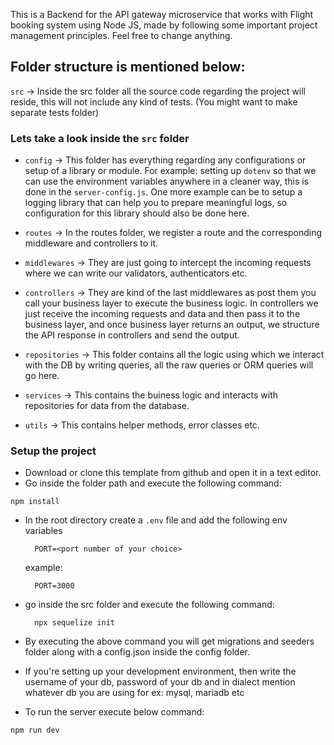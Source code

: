 This is a Backend for the API gateway microservice that works with Flight booking system using Node JS, made by following some important project management principles. Feel free to change anything.

## Folder structure is mentioned below:

`src` -> Inside the src folder all the source code regarding the project will reside, this will not include any kind of tests. (You might want to make separate tests folder)

### Lets take a look inside the `src` folder

- `config` -> This folder has everything regarding any configurations or setup of a library or module.
  For example: setting up `dotenv` so that we can use the environment variables anywhere in a cleaner way, this is done in the `server-config.js`. One more example can be to setup a logging library that can help you to prepare meaningful logs, so configuration for this library should also be done here.

- `routes` -> In the routes folder, we register a route and the corresponding middleware and controllers to it.

- `middlewares` -> They are just going to intercept the incoming requests where we can write our validators, authenticators etc.

- `controllers` -> They are kind of the last middlewares as post them you call your business layer to execute the business logic. In controllers we just receive the incoming requests and data and then pass it to the business layer, and once business layer returns an output, we structure the API response in controllers and send the output.

- `repositories` -> This folder contains all the logic using which we interact with the DB by writing queries, all the raw queries or ORM queries will go here.

- `services` -> This contains the buiness logic and interacts with repositories for data from the database.

- `utils` -> This contains helper methods, error classes etc.

### Setup the project

- Download or clone this template from github and open it in a text editor.
- Go inside the folder path and execute the following command:

```
npm install
```

- In the root directory create a `.env` file and add the following env variables

  ```
    PORT=<port number of your choice>
  ```

  example:

  ```
    PORT=3000
  ```

- go inside the src folder and execute the following command:
  ```
    npx sequelize init
  ```
- By executing the above command you will get migrations and seeders folder along with a config.json inside the config folder.

- If you're setting up your development environment, then write the username of your db, password of your db and in dialect mention whatever db you are using for ex: mysql, mariadb etc

- To run the server execute below command:

```
npm run dev
```
